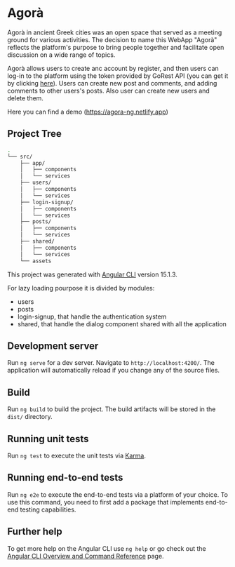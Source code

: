 # Agorà

Agorà in ancient Greek cities was an open space that served as a meeting ground for various activities. The decision to name this WebApp "Agorà" reflects the platform's purpose to bring people together and facilitate open discussion on a wide range of topics.

Agorà allows users to create anc account by register, and then users can log-in to the platform using the token provided by GoRest API (you can get it by clicking [here](https://gorest.co.in/my-account/access-tokens)).
Users can create new post and comments, and adding comments to other users's posts. Also user can create new users and delete them.

Here you can find a demo (https://agora-ng.netlify.app)
## Project Tree
```bash
.
└── src/
    ├── app/
    │   ├── components
    │   └── services
    ├── users/
    │   ├── components
    │   └── services
    ├── login-signup/
    │   ├── components
    │   └── services    
    ├── posts/
    │   ├── components
    │   └── services
    ├── shared/
    │   ├── components
    │   └── services
    └── assets
```

This project was generated with [Angular CLI](https://github.com/angular/angular-cli) version 15.1.3.

For lazy loading pourpose it is divided by modules:
- users
- posts
- login-signup, that handle the authentication system
- shared, that handle the dialog component shared with all the application

## Development server

Run `ng serve` for a dev server. Navigate to `http://localhost:4200/`. The application will automatically reload if you change any of the source files.

## Build

Run `ng build` to build the project. The build artifacts will be stored in the `dist/` directory.

## Running unit tests

Run `ng test` to execute the unit tests via [Karma](https://karma-runner.github.io).

## Running end-to-end tests

Run `ng e2e` to execute the end-to-end tests via a platform of your choice. To use this command, you need to first add a package that implements end-to-end testing capabilities.

## Further help

To get more help on the Angular CLI use `ng help` or go check out the [Angular CLI Overview and Command Reference](https://angular.io/cli) page.

